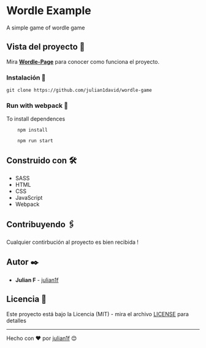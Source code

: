 # Wordle Example
A simple game of wordle game 


## Vista del proyecto 🚀

Mira **[Wordle-Page](https://julian1david.github.io/wordle-game/)** para conocer como funciona el proyecto.


### Instalación 🔧

```
git clone https://github.com/julian1david/wordle-game
```

### Run with webpack 🔧

To install dependences

```
    npm install
```

```
    npm run start
```

## Construido con 🛠️

* SASS
* HTML
* CSS
* JavaScript
* Webpack

## Contribuyendo 🖇️

Cualquier contirbución al proyecto es bien recibida ! 

## Autor ✒️

* **Julian F**  - [julian1f](https://github.com/julian1david)


## Licencia 📄

Este proyecto está bajo la Licencia (MIT) - mira el archivo [LICENSE](LICENSE) para detalles

---
Hecho con ❤️ por [julian1f](https://github.com/julian1david) 😊